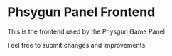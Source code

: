 # Phsygun Panel Frontend

This is the frontend used by the Physgun Game Panel

Feel free to submit changes and improvements.